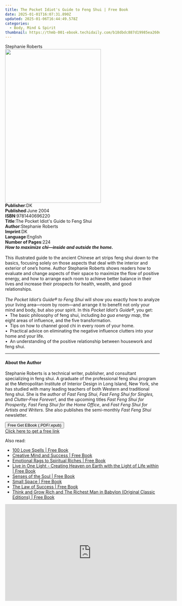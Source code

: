 ```yaml
---
title: The Pocket Idiot's Guide to Feng Shui | Free Book
date: 2025-01-01T16:07:31.890Z
updated: 2025-01-06T16:44:49.578Z
categories:
  - Body, Mind & Spirit
thumbnail: https://thmb-001-ebook.techidaily.com/b18dbdc887d19985ea260d8dbaf9a0f9d05a679a3594e9d3b97c7fe6e35fc849.jpg
---
```

<main id="book-container">
  <div class="flex flex-col">
    <div class="book-brief flex-1 py-6 px-4 sm:p-6 md:py-10 md:px-8">
      <!-- brief-->
      <div class="book-brief-main">Stephanie Roberts</div>
    </div>
    <div
      class="book-meta-info flex-1 grid gap-4 col-start-1 col-end-3 row-start-1 sm:mb-6 sm:grid-cols-4 lg:gap-6 lg:col-start-2 lg:row-end-6 lg:row-span-6 lg:mb-0"
    >
      <div
        class="book-meta-info-left place-content-center mt-4 p-4 text-sm leading-6 col-start-2 col-span-2 dark:text-slate-400"
      >
        <img
          class="w-full h-500 object-cover rounded-lg sm:h-255 sm:col-span-2 lg:col-span-full"
          src="https://img-001-ebook.techidaily.com/722ef777d408021fc839859b314527edeacf72bca8a223dbb106342a11aaed56.jpg"
          alt=""
          width="312"
          height="500"
        />
      </div>
      <div
        class="book-meta-info-right mt-2 col-start-1 row-start-2 col-span-3 self-center"
      >
        <!-- meta data  -->
        <div class="flex flex-col px-4 md:px-8">
          <div class="flex-1">
            <strong>Publisher</strong>:<span class="px-2">DK</span>
          </div>
          <div class="flex-1">
            <strong>Published</strong>:<span class="px-2">June 2004</span>
          </div>
          <div class="flex-1">
            <strong>ISBN</strong>:<span class="px-2">9781440696220</span>
          </div>
          <div class="flex-1">
            <strong>Title</strong>:<span class="px-2"
              >The Pocket Idiot&#39;s Guide to Feng Shui</span
            >
          </div>
          <div class="flex-1">
            <strong>Author</strong>:<span class="px-2">Stephanie Roberts</span>
          </div>
          <div class="flex-1">
            <strong>Imprint</strong>:<span class="px-2">DK</span>
          </div>
          <div class="flex-1">
            <strong>Language</strong>:<span class="px-2">English</span>
          </div>
          <div class="flex-1">
            <strong>Number of Pages</strong>:<span class="px-2">224</span>
          </div>
        </div>
      </div>
    </div>
    <div class="book-description flex-1 py-6 px-4 sm:p-6 md:py-10 md:px-8">
      <div class="book-description-main">
        <div accordion-content="" id="description">
          <b
            ><i
              >How to maximize chi—inside and outside the home.&nbsp;<br /></i></b
          ><br />
          This illustrated guide to the ancient Chinese art strips feng shui
          down to the basics, focusing solely on those aspects that deal with
          the interior and exterior of one’s home. Author Stephanie Roberts
          shows readers how to evaluate and change aspects of their space to
          maximize the flow of positive energy, and how to arrange each room to
          achieve better balance in their lives and increase their prospects for
          health, wealth, and good relationships.<br /><br />
          <i>The Pocket Idiot’s Guide® to Feng Shui</i> will show you exactly
          how to analyze your living area—room by room—and arrange it to benefit
          not only your mind and body, but also your spirit. In this
          <i>Pocket Idiot’s Guide®</i>, you get:<br />
          • &nbsp;The basic philosophy of feng shui, including
          <i>ba gua energy map</i>, the eight areas of influence, and the five
          transformation.<br />
          • &nbsp;Tips on how to channel good chi in every room of your home.<br />
          • &nbsp;Practical advice on eliminating the negative influence
          clutters into your home and your life.<br />
          • &nbsp;An understanding of the positive relationship between
          housework and feng shui.
        </div>
        <div class="accordion-fader"></div>
      </div>
    </div>
    <div class="book-excerpts flex-1 py-6 px-4 sm:p-6 md:py-10 md:px-8">
      <!-- excerpts-->
      <div class="book-excerpts-main">
        <hr />
        <h4 class="placeholder placeholder-heading">
          <span>About the Author</span>
        </h4>
        <p>
          Stephanie Roberts is a technical writer, publisher, and consultant
          specializing in feng shui. A graduate of the professional feng shui
          program at the Metropolitan Institute of Interior Design in Long
          Island, New York, she has studied with many leading teachers of both
          Western and traditional feng shui. She is the author of
          <i>Fast Feng Shui, Fast Feng Shui for Singles, </i>and
          <i>Clutter-Free Forever!</i>, and the upcoming titles
          <i
            >Fast Feng Shui for Prosperity, Fast Feng Shui for the Home
            Office</i
          >, and <i>Fast Feng Shui for Artists and Writers. </i>She also
          publishes the semi-monthly <i>Fast Feng Shui </i>newsletter.
        </p>
      </div>
    </div>
    <div
      class="book-about-author flex-1 py-6 px-4 sm:p-6 md:py-10 md:px-8"
    ></div>
    <div class="book-free-get flex-1 py-6 px-4 sm:p-6 md:py-10 md:px-8">
      <button
        id="btn-free-get"
        class="bg-blue-500 hover:bg-blue-700 text-white font-bold py-2 px-4 rounded"
      >
        Free Get EBook (.PDF/.epub)
      </button>
      <div id="countdown-display" class="px-2 text-lg mt-2"></div>
      <a
        id="free-link"
        class="hidden bg-blue-500 hover:bg-blue-700 text-white font-bold py-2 px-4 rounded"
        href="https://www.ebooks.com/en-us/book/412234/the-pocket-idiot-s-guide-to-feng-shui/stephanie-roberts/"
        target="_blank"
        >Click here to get a free link</a
      >
    </div>
    <script>
      let countdownTime = 0;
      let countdownInterval = null;
      document
        .getElementById('btn-free-get')
        .addEventListener('click', startCountdown);
      function startCountdown() {
        countdownTime = new Date().getTime() + 60000 * 3;
        countdownInterval = setInterval(updateCountdown, 1000);
        document.getElementById('btn-free-get').disabled = true;
        document
          .getElementById('btn-free-get')
          .classList.add('bg-gray-500', 'cursor-not-allowed');
      }
      function updateCountdown() {
        let currentTime = new Date().getTime();
        let timeLeft = countdownTime - currentTime;
        let secondsLeft = Math.floor(timeLeft / 1000);
        document.getElementById('countdown-display').innerHTML =
          `Remaining time: ${secondsLeft} seconds.`;
        if (secondsLeft <= 0) {
          clearInterval(countdownInterval);
          document.getElementById('btn-free-get').classList.add('hidden');
          document.getElementById('free-link').classList.remove('hidden');
          document.getElementById('countdown-display').innerHTML = '';
        }
      }
    </script>
  </div>
</main>

<ins class="adsbygoogle"
      style="display:block"
      data-ad-client="ca-pub-7571918770474297"
      data-ad-slot="8358498916"
      data-ad-format="auto"
      data-full-width-responsive="true"></ins>
    

<span class="atpl-alsoreadstyle">Also read:</span>
<div><ul>
<li><a href="https://novels-ebooks.techidaily.com/210206443-9781087885988-100-love-spells/"><u>100 Love Spells | Free Book</u></a></li>
<li><a href="https://novels-ebooks.techidaily.com/210206402-9781420972610-creative-mind-and-success/"><u>Creative Mind and Success | Free Book</u></a></li>
<li><a href="https://novels-ebooks.techidaily.com/210206036-9781954345386-emotional-rags-to-spiritual-riches/"><u>Emotional Rags to Spiritual Riches | Free Book</u></a></li>
<li><a href="https://novels-ebooks.techidaily.com/210206318-9781087934433-live-in-one-light-creating-heaven-on-earth-with-the-light-of-life-within/"><u>Live in One Light - Creating Heaven on Earth with the Light of Life within | Free Book</u></a></li>
<li><a href="https://novels-ebooks.techidaily.com/210206295-9781934532997-senses-of-the-soul/"><u>Senses of the Soul | Free Book</u></a></li>
<li><a href="https://novels-ebooks.techidaily.com/210206035-9781954345263-small-space/"><u>Small Space | Free Book</u></a></li>
<li><a href="https://novels-ebooks.techidaily.com/210206422-9781420972603-the-law-of-success/"><u>The Law of Success | Free Book</u></a></li>
<li><a href="https://novels-ebooks.techidaily.com/210207075-9781722526139-think-and-grow-rich-and-the-richest-man-in-babylon-original-classic-editions/"><u>Think and Grow Rich and The Richest Man in Babylon (Original Classic Editions) | Free Book</u></a></li>
</ul></div>

<!-- affiliate ads begin -->
<iframe width="560" height="315" src="https://www.youtube.com/embed/Rxyki8-Y630?si=dHLkIxG59zdlZeN0" title="YouTube video player" frameborder="0" allow="accelerometer; autoplay; clipboard-write; encrypted-media; gyroscope; picture-in-picture; web-share" referrerpolicy="strict-origin-when-cross-origin" allowfullscreen></iframe>
<!-- affiliate ads end -->


